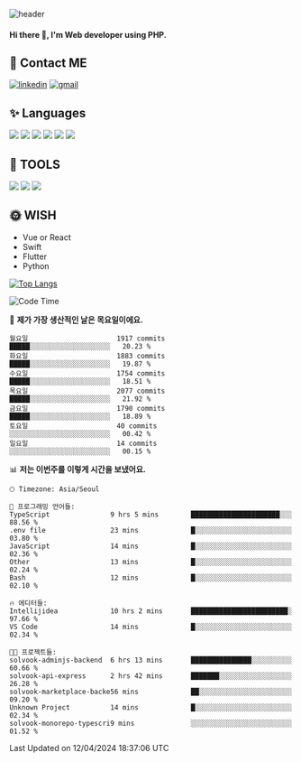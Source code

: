 ![header](https://capsule-render.vercel.app/api?type=waving&color=auto&height=300&section=header&text=Elin&fontSize=90&animation=twinkling)

#### Hi there 👋, I'm <b>Web developer</b> using PHP. ####

<!--
- 🔭 I’m currently working on Uniwill
- 🌱 I’m currently learning Vue or React or Python.
-->

<!---#### I am PHP developer --->

## 💌 Contact ME ###
[<img src='https://img.shields.io/badge/-EunjiKo-%230A66C2?style=flat-square&logo=LinkedIn&logoColor=white' alt='linkedin'>](https://www.linkedin.com/in/https://www.linkedin.com/in/eunji-ko-00a907164//)  [<img src='https://img.shields.io/badge/-einee214%40gmail.com-%23EA4335?style=flat-square&logo=Gmail&logoColor=white' alt='gmail'>](einee214@gmail.com)  


## ✨ Languages
<img src='https://img.shields.io/badge/-PHP-%23777BB4?style=for-the-badge&logo=PHP&logoColor=white'> <img src='https://img.shields.io/badge/-Laravel-%23FF2D20?style=for-the-badge&logo=Laravel&logoColor=white'> <img src='https://img.shields.io/badge/Jquery-%230769AD?style=for-the-badge&logo=Jquery&logoColor=white'> <img src='https://img.shields.io/badge/CSS3-%231572B6?style=for-the-badge&logo=CSS3&logoColor=white'> <img src='https://img.shields.io/badge/Bootstrap-%237952B3?style=for-the-badge&logo=Bootstrap&logoColor=white' > <img src='https://img.shields.io/badge/MySQL-%234479A1?style=for-the-badge&logo=MySQL&logoColor=white' >

## 🌷 TOOLS
<img src='https://img.shields.io/badge/PHPSTORM-%23000000?style=for-the-badge&logo=PhpStorm&logoColor=white' > <img src='https://img.shields.io/badge/GitLab-%23FCA121?style=for-the-badge&logo=GitLab&logoColor=white' > <img src='https://img.shields.io/badge/GitHub-%23181717?style=for-the-badge&logo=GitHub&logoColor=white'>


## 🌞 WISH
- Vue or React
- Swift
- Flutter
- Python


[![Top Langs](https://github-readme-stats.vercel.app/api/top-langs/?username=ein214&layout=compact)](https://github.com/anuraghazra/github-readme-stats)

<!--START_SECTION:waka-->
![Code Time](http://img.shields.io/badge/Code%20Time-3%2C394%20hrs%2046%20mins-blue)

📅 **제가 가장 생산적인 날은 목요일이에요.** 

```text
월요일                      1917 commits        █████░░░░░░░░░░░░░░░░░░░░   20.23 % 
화요일                      1883 commits        █████░░░░░░░░░░░░░░░░░░░░   19.87 % 
수요일                      1754 commits        █████░░░░░░░░░░░░░░░░░░░░   18.51 % 
목요일                      2077 commits        █████░░░░░░░░░░░░░░░░░░░░   21.92 % 
금요일                      1790 commits        █████░░░░░░░░░░░░░░░░░░░░   18.89 % 
토요일                      40 commits          ░░░░░░░░░░░░░░░░░░░░░░░░░   00.42 % 
일요일                      14 commits          ░░░░░░░░░░░░░░░░░░░░░░░░░   00.15 % 
```


📊 **저는 이번주를 이렇게 시간을 보냈어요.** 

```text
🕑︎ Timezone: Asia/Seoul

💬 프로그래밍 언어들: 
TypeScript               9 hrs 5 mins        ██████████████████████░░░   88.56 % 
.env file                23 mins             █░░░░░░░░░░░░░░░░░░░░░░░░   03.80 % 
JavaScript               14 mins             █░░░░░░░░░░░░░░░░░░░░░░░░   02.36 % 
Other                    13 mins             █░░░░░░░░░░░░░░░░░░░░░░░░   02.24 % 
Bash                     12 mins             █░░░░░░░░░░░░░░░░░░░░░░░░   02.10 % 

🔥 에디터들: 
Intellijidea             10 hrs 2 mins       ████████████████████████░   97.66 % 
VS Code                  14 mins             █░░░░░░░░░░░░░░░░░░░░░░░░   02.34 % 

🐱‍💻 프로젝트들: 
solvook-adminjs-backend  6 hrs 13 mins       ███████████████░░░░░░░░░░   60.66 % 
solvook-api-express      2 hrs 42 mins       ███████░░░░░░░░░░░░░░░░░░   26.28 % 
solvook-marketplace-backe56 mins             ██░░░░░░░░░░░░░░░░░░░░░░░   09.20 % 
Unknown Project          14 mins             █░░░░░░░░░░░░░░░░░░░░░░░░   02.34 % 
solvook-monorepo-typescri9 mins              ░░░░░░░░░░░░░░░░░░░░░░░░░   01.52 % 
```


 Last Updated on 12/04/2024 18:37:06 UTC
<!--END_SECTION:waka-->

<!---![GitHub stats](https://github-readme-stats.vercel.app/api?username=ein214&show_icons=true&theme=dracula)  --->



